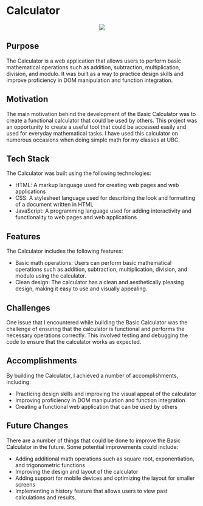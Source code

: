 # Calculator
<p align="center">
  <img src="https://cdn2.iconfinder.com/data/icons/ios7-inspired-mac-icon-set/512/Calculator_512.png" />
</p>

## Purpose

The Calculator is a web application that allows users to perform basic mathematical operations such as addition, subtraction, multiplication, division, and modulo. It was built as a way to practice design skills and improve proficiency in DOM manipulation and function integration.

## Motivation

The main motivation behind the development of the Basic Calculator was to create a functional calculator that could be used by others. This project was an opportunity to create a useful tool that could be accessed easily and used for everyday mathematical tasks. I have used this calculator on numerous occasions when doing simple math for my classes at UBC.

## Tech Stack

The Calculator was built using the following technologies:

-   HTML: A markup language used for creating web pages and web applications
-   CSS: A stylesheet language used for describing the look and formatting of a document written in HTML
-   JavaScript: A programming language used for adding interactivity and functionality to web pages and web applications

## Features

The Calculator includes the following features:

-   Basic math operations: Users can perform basic mathematical operations such as addition, subtraction, multiplication, division, and modulo using the calculator.
-   Clean design: The calculator has a clean and aesthetically pleasing design, making it easy to use and visually appealing.

## Challenges

One issue that I encountered while building the Basic Calculator was the challenge of ensuring that the calculator is functional and performs the necessary operations correctly. This involved testing and debugging the code to ensure that the calculator works as expected.

## Accomplishments

By building the Calculator, I achieved a number of accomplishments, including:

-   Practicing design skills and improving the visual appeal of the calculator
-   Improving proficiency in DOM manipulation and function integration
-   Creating a functional web application that can be used by others

## Future Changes

There are a number of things that could be done to improve the Basic Calculator in the future. Some potential improvements could include:

-   Adding additional math operations such as square root, exponentiation, and trigonometric functions
-   Improving the design and layout of the calculator
-   Adding support for mobile devices and optimizing the layout for smaller screens
-   Implementing a history feature that allows users to view past calculations and results.
